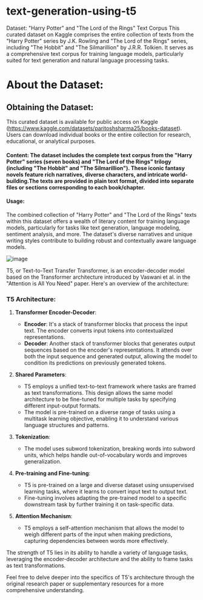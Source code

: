 # text-generation-using-t5

Dataset: "Harry Potter" and "The Lord of the Rings" Text Corpus
This curated dataset on Kaggle comprises the entire collection of texts from the "Harry Potter" series by J.K. Rowling and "The Lord of the Rings" series, including "The Hobbit" and "The Silmarillion" by J.R.R. Tolkien. It serves as a comprehensive text corpus for training language models, particularly suited for text generation and natural language processing tasks.

# About the Dataset:
 ## Obtaining the Dataset:
This curated dataset is available for public access on Kaggle (https://www.kaggle.com/datasets/paritoshsharma25/books-dataset). Users can download individual books or the entire collection for research, educational, or analytical purposes.

#### Content: The dataset includes the complete text corpus from the "Harry Potter" series (seven books) and "The Lord of the Rings" trilogy (including "The Hobbit" and "The Silmarillion"). These iconic fantasy novels feature rich narratives, diverse characters, and intricate world-building.The texts are provided in plain text format, divided into separate files or sections corresponding to each book/chapter.

####  Usage:
The combined collection of "Harry Potter" and "The Lord of the Rings" texts within this dataset offers a wealth of literary content for training language models, particularly for tasks like text generation, language modeling, sentiment analysis, and more. The dataset's diverse narratives and unique writing styles contribute to building robust and contextually aware language models.

![image](https://drive.google.com/file/d/1D-A3z3bOC-0pYybGRSKgQbqDI_OL8HRG/view?usp=sharing)

T5, or Text-to-Text Transfer Transformer, is an encoder-decoder model based on the Transformer architecture introduced by Vaswani et al. in the "Attention is All You Need" paper. Here's an overview of the architecture:

### T5 Architecture:

1. **Transformer Encoder-Decoder**:
   - **Encoder**: It's a stack of transformer blocks that process the input text. The encoder converts input tokens into contextualized representations.
   - **Decoder**: Another stack of transformer blocks that generates output sequences based on the encoder's representations. It attends over both the input sequence and generated output, allowing the model to condition its predictions on previously generated tokens.

2. **Shared Parameters**:
   - T5 employs a unified text-to-text framework where tasks are framed as text transformations. This design allows the same model architecture to be fine-tuned for multiple tasks by specifying different input-output formats.
   - The model is pre-trained on a diverse range of tasks using a multitask learning objective, enabling it to understand various language structures and patterns.

3. **Tokenization**:
   - The model uses subword tokenization, breaking words into subword units, which helps handle out-of-vocabulary words and improves generalization.

4. **Pre-training and Fine-tuning**:
   - T5 is pre-trained on a large and diverse dataset using unsupervised learning tasks, where it learns to convert input text to output text.
   - Fine-tuning involves adapting the pre-trained model to a specific downstream task by further training it on task-specific data.

5. **Attention Mechanism**:
   - T5 employs a self-attention mechanism that allows the model to weigh different parts of the input when making predictions, capturing dependencies between words more effectively.

The strength of T5 lies in its ability to handle a variety of language tasks, leveraging the encoder-decoder architecture and the ability to frame tasks as text transformations.

Feel free to delve deeper into the specifics of T5's architecture through the original research paper or supplementary resources for a more comprehensive understanding.
